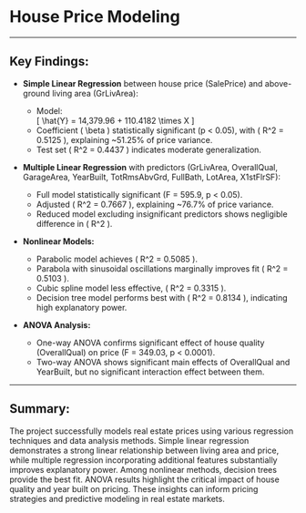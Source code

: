 # House Price Modeling  

---

## Key Findings:

- **Simple Linear Regression** between house price (SalePrice) and above-ground living area (GrLivArea):
  - Model:  
    \[
    \hat{Y} = 14,379.96 + 110.4182 \times X
    \]
  - Coefficient \( \beta \) statistically significant (p < 0.05), with \( R^2 = 0.5125 \), explaining ~51.25% of price variance.
  - Test set \( R^2 = 0.4437 \) indicates moderate generalization.

- **Multiple Linear Regression** with predictors (GrLivArea, OverallQual, GarageArea, YearBuilt, TotRmsAbvGrd, FullBath, LotArea, X1stFlrSF):
  - Full model statistically significant (F = 595.9, p < 0.05).
  - Adjusted \( R^2 = 0.7667 \), explaining ~76.7% of price variance.
  - Reduced model excluding insignificant predictors shows negligible difference in \( R^2 \).

- **Nonlinear Models:**
  - Parabolic model achieves \( R^2 = 0.5085 \).
  - Parabola with sinusoidal oscillations marginally improves fit \( R^2 = 0.5103 \).
  - Cubic spline model less effective, \( R^2 = 0.3315 \).
  - Decision tree model performs best with \( R^2 = 0.8134 \), indicating high explanatory power.

- **ANOVA Analysis:**
  - One-way ANOVA confirms significant effect of house quality (OverallQual) on price (F = 349.03, p < 0.0001).
  - Two-way ANOVA shows significant main effects of OverallQual and YearBuilt, but no significant interaction effect between them.

---

## Summary:

The project successfully models real estate prices using various regression techniques and data analysis methods. Simple linear regression demonstrates a strong linear relationship between living area and price, while multiple regression incorporating additional features substantially improves explanatory power. Among nonlinear methods, decision trees provide the best fit. ANOVA results highlight the critical impact of house quality and year built on pricing. These insights can inform pricing strategies and predictive modeling in real estate markets.
